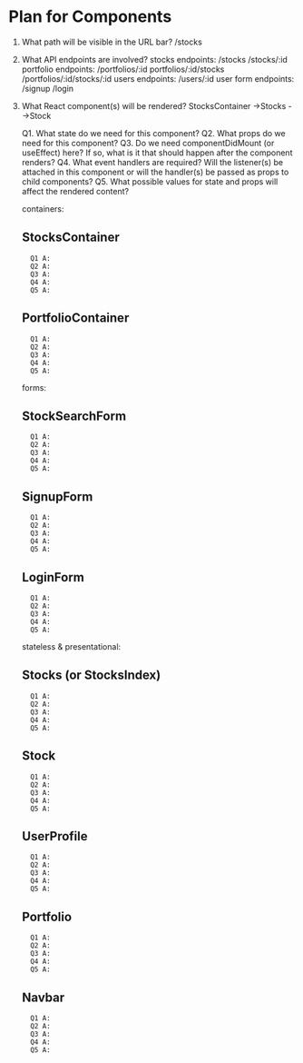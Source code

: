# Plan for Components

   1. What path will be visible in the URL bar?
      /stocks

   2. What API endpoints are involved?
      stocks endpoints: /stocks /stocks/:id 
      portfolio endpoints: /portfolios/:id portfolios/:id/stocks 
                           /portfolios/:id/stocks/:id
      users endpoints: /users/:id 
      user form endpoints: /signup /login

   3. What React component(s) will be rendered?
         StocksContainer 
            ->Stocks
            -->Stock

         Q1. What state do we need for this component?
         Q2. What props do we need for this component?
         Q3. Do we need componentDidMount (or useEffect) here? If so, what is it that
         should happen after the component renders?
         Q4. What event handlers are required? Will the listener(s) be attached in this
         component or will the handler(s) be passed as props to child components?
         Q5. What possible values for state and props will affect the rendered content?

      containers: 
         ## StocksContainer
            Q1 A: 
            Q2 A: 
            Q3 A:
            Q4 A:
            Q5 A:

         ## PortfolioContainer
            Q1 A: 
            Q2 A: 
            Q3 A:
            Q4 A:
            Q5 A:
      forms: 
         ## StockSearchForm
            Q1 A: 
            Q2 A: 
            Q3 A:
            Q4 A:
            Q5 A:

         ## SignupForm
            Q1 A: 
            Q2 A: 
            Q3 A:
            Q4 A:
            Q5 A:

         ## LoginForm
            Q1 A: 
            Q2 A: 
            Q3 A:
            Q4 A:
            Q5 A:

      stateless & presentational: 
         ## Stocks (or StocksIndex)
            Q1 A: 
            Q2 A: 
            Q3 A:
            Q4 A:
            Q5 A:

         ## Stock
            Q1 A: 
            Q2 A: 
            Q3 A:
            Q4 A:
            Q5 A:

         ## UserProfile
            Q1 A: 
            Q2 A: 
            Q3 A:
            Q4 A:
            Q5 A:

         ## Portfolio
            Q1 A: 
            Q2 A: 
            Q3 A:
            Q4 A:
            Q5 A:

         ## Navbar 
            Q1 A: 
            Q2 A: 
            Q3 A:
            Q4 A:
            Q5 A:

   